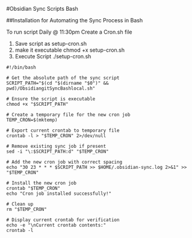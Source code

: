 #Obsidian Sync Scripts Bash

##Installation for Automating the Sync Process in Bash 

To run script Daily @ 11:30pm 
Create a Cron.sh file 
  1. Save script as setup-cron.sh
  2. make it executable
      chmod +x setup-cron.sh
  3. Execute Script 
      ./setup-cron.sh

```
#!/bin/bash

# Get the absolute path of the sync script
SCRIPT_PATH="$(cd "$(dirname "$0")" && pwd)/ObsidiangitSyncBashlocal.sh"

# Ensure the script is executable
chmod +x "$SCRIPT_PATH"

# Create a temporary file for the new cron job
TEMP_CRON=$(mktemp)

# Export current crontab to temporary file
crontab -l > "$TEMP_CRON" 2>/dev/null

# Remove existing sync job if present
sed -i "\:$SCRIPT_PATH:d" "$TEMP_CRON"

# Add the new cron job with correct spacing
echo "30 23 * * * $SCRIPT_PATH >> $HOME/.obsidian-sync.log 2>&1" >> "$TEMP_CRON"

# Install the new cron job
crontab "$TEMP_CRON"
echo "Cron job installed successfully!"

# Clean up
rm "$TEMP_CRON"

# Display current crontab for verification
echo -e "\nCurrent crontab contents:"
crontab -l
```



